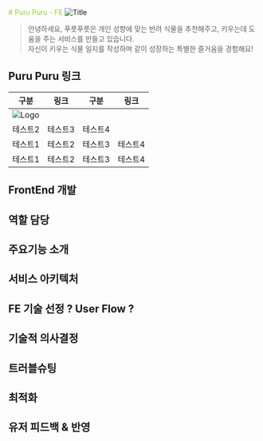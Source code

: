 <span style="color:yellowgreen"># Puru Puru - FE</span>
![Title](https://github.com/puru-puru/puru-puru-FE/assets/105138020/bd9ef7a4-60b7-48a8-b303-3b9fb2777c9f)
> 안녕하세요, 푸릇푸릇은 개인 성향에 맞는 반려 식물을 추천해주고, 키우는데 도움을 주는 서비스를 만들고 있습니다.  
> 자신이 키우는 식물 일지를 작성하며 같이 성장하는 특별한 즐거움을 경험해요!

## Puru Puru 링크
|구분|링크|구분|링크|
|------|---|---|---|
|![Logo](https://github.com/puru-puru/puru-puru-FE/assets/105138020/ccc65ecd-fef6-4b8b-adad-e7f2f28f9347)
|테스트2|테스트3|테스트4|
|테스트1|테스트2|테스트3|테스트4|
|테스트1|테스트2|테스트3|테스트4|

## FrontEnd 개발

## 역할 담당

## 주요기능 소개

## 서비스 아키텍처

## FE 기술 선정 ? User Flow ?

## 기술적 의사결정

## 트러블슈팅

## 최적화

## 유저 피드백 & 반영
